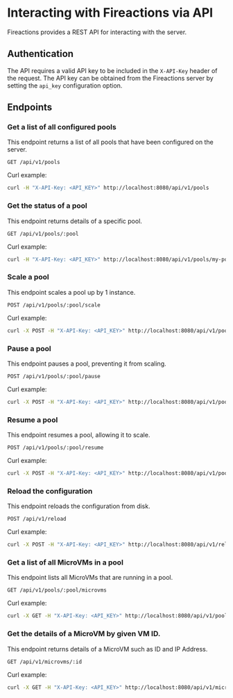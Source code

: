 # Interacting with Fireactions via API

Fireactions provides a REST API for interacting with the server.

## Authentication

The API requires a valid API key to be included in the `X-API-Key` header of the request. The API key can be obtained from the Fireactions server by setting the `api_key` configuration option.

## Endpoints

### Get a list of all configured pools

This endpoint returns a list of all pools that have been configured on the server.

```http
GET /api/v1/pools
```

Curl example:

```bash
curl -H "X-API-Key: <API_KEY>" http://localhost:8080/api/v1/pools
```

### Get the status of a pool

This endpoint returns details of a specific pool.

```http
GET /api/v1/pools/:pool
```

Curl example:

```bash
curl -H "X-API-Key: <API_KEY>" http://localhost:8080/api/v1/pools/my-pool
```

### Scale a pool

This endpoint scales a pool up by 1 instance.

```http
POST /api/v1/pools/:pool/scale
```

Curl example:

```bash
curl -X POST -H "X-API-Key: <API_KEY>" http://localhost:8080/api/v1/pools/my-pool/scale
```

### Pause a pool

This endpoint pauses a pool, preventing it from scaling.

```http
POST /api/v1/pools/:pool/pause
```

Curl example:

```bash
curl -X POST -H "X-API-Key: <API_KEY>" http://localhost:8080/api/v1/pools/my-pool/pause
```

### Resume a pool

This endpoint resumes a pool, allowing it to scale.

```http
POST /api/v1/pools/:pool/resume
```

Curl example:

```bash
curl -X POST -H "X-API-Key: <API_KEY>" http://localhost:8080/api/v1/pools/my-pool/resume
```

### Reload the configuration

This endpoint reloads the configuration from disk.

```http
POST /api/v1/reload
```

Curl example:

```bash
curl -X POST -H "X-API-Key: <API_KEY>" http://localhost:8080/api/v1/reload
```

### Get a list of all MicroVMs in a pool

This endpoint lists all MicroVMs that are running in a pool.

```http
GET /api/v1/pools/:pool/microvms
```

Curl example:

```bash
curl -X GET -H "X-API-Key: <API_KEY>" http://localhost:8080/api/v1/pools/my-pool-1/microvms
```

### Get the details of a MicroVM by given VM ID.

This endpoint returns details of a MicroVM such as ID and IP Address.

```http
GET /api/v1/microvms/:id
```

Curl example:

```bash
curl -X GET -H "X-API-Key: <API_KEY>" http://localhost:8080/api/v1/microvms/microvm-abc123
```
